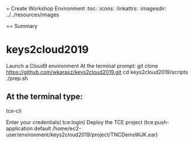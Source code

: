 = Create Workshop Environment
:toc:
:icons:
:linkattrs:
:imagesdir: ../../resources/images


== Summary

# keys2cloud2019
Launch a Cloud9 environment
At the terminal prompt:
git clone https://github.com/wkarasz/keys2cloud2019.git
cd keys2cloud2019/scripts
./prep.sh

## At the terminal type:
tce-cli

Enter your credentials( tce:login)
Deploy the TCE project (tce:push-application default /home/ec2-user/environment/keys2cloud2019/project/TNCDemoWJK.ear)
